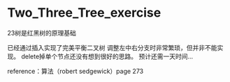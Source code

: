 # Two_Three_Tree_exercise
23树是红黑树的原理基础

已经通过插入实现了完美平衡二叉树
调整左中右分支时非常繁琐，但并非不能实现。
delete掉单个节点还没有想到很好的思路。
预计还需一天时间...

reference：算法（robert sedgewick）page 273
